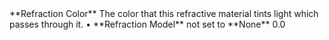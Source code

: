 <tr>
<td>**Refraction Color**</td>
<td>The color that this refractive material tints light which passes through it.</td>
<td>&#8226; **Refraction Model** not set to **None**</td>
<td>0.0</td>
</tr>
